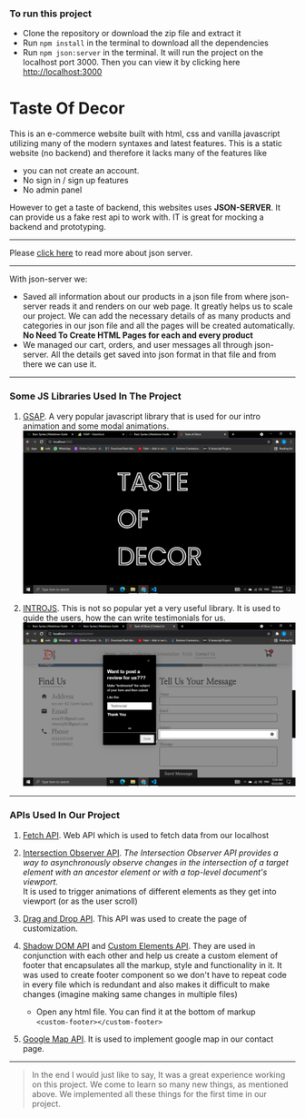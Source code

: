 ### To run this project

- Clone the repository or download the zip file and extract it
- Run `npm install` in the terminal to download all the dependencies
- Run `npm json:server` in the terminal. It will run the project on the localhost port 3000. Then you can view it by clicking here [http://localhost:3000](http://localhost:3000)

# Taste Of Decor

This is an e-commerce website built with html, css and vanilla javascript utilizing many of the modern syntaxes and latest features. This is a static website (no backend) and therefore it lacks many of the features like

- you can not create an account.
- No sign in / sign up features
- No admin panel

However to get a taste of backend, this websites uses **JSON-SERVER**. It can provide us a fake rest api to work with. IT is great for mocking a backend and prototyping.

---

Please [click here](https://www.npmjs.com/package/json-server) to read more about json server.

---

With json-server we:

- Saved all information about our products in a json file from where json-server reads it and renders on our web page. It greatly helps us to scale our project. We can add the necessary details of as many products and categories in our json file and all the pages will be created automatically. **No Need To Create HTML Pages for each and every product**
- We managed our cart, orders, and user messages all through json-server. All the details get saved into json format in that file and from there we can use it.

---

### Some JS Libraries Used In The Project

1. [GSAP](https://greensock.com/gsap/). A very popular javascript library that is used for our intro animation and some modal animations.
   ![Intro Of Our Website](./public/assets/readme/gsap.png)

2. [INTROJS](https://introjs.com/). This is not so popular yet a very useful library. It is used to guide the users, how the can write testimonials for us.
   ![IntroJs guiding how to write testimonial for us](./public/assets/readme/introjs.png)

---

### APIs Used In Our Project

1. [Fetch API](https://developer.mozilla.org/en-US/docs/Web/API/Fetch_API/Using_Fetch). Web API which is used to fetch data from our localhost

2. [Intersection Observer API](https://developer.mozilla.org/en-US/docs/Web/API/Intersection_Observer_API). _The Intersection Observer API provides a way to asynchronously observe changes in the intersection of a target element with an ancestor element or with a top-level document's viewport._ <br> It is used to trigger animations of different elements as they get into viewport (or as the user scroll)

3. [Drag and Drop API](https://developer.mozilla.org/en-US/docs/Web/API/HTML_Drag_and_Drop_API). This API was used to create the page of customization.

4. [Shadow DOM API](https://developer.mozilla.org/en-US/docs/Web/Web_Components/Using_shadow_DOM) and [Custom Elements API](https://developer.mozilla.org/en-US/docs/Web/Web_Components/Using_custom_elements). They are used in conjunction with each other and help us create a custom element of footer that encapsulates all the markup, style and functionality in it. It was used to create footer component so we don't have to repeat code in every file which is redundant and also makes it difficult to make changes (imagine making same changes in multiple files)

   - Open any html file. You can find it at the bottom of markup <br> `<custom-footer></custom-footer>`

5. [Google Map API](https://developers.google.com/maps). It is used to implement google map in our contact page.

---

> In the end I would just like to say, It was a great experience working on this project. We come to learn so many new things, as mentioned above. We implemented all these things for the first time in our project.
